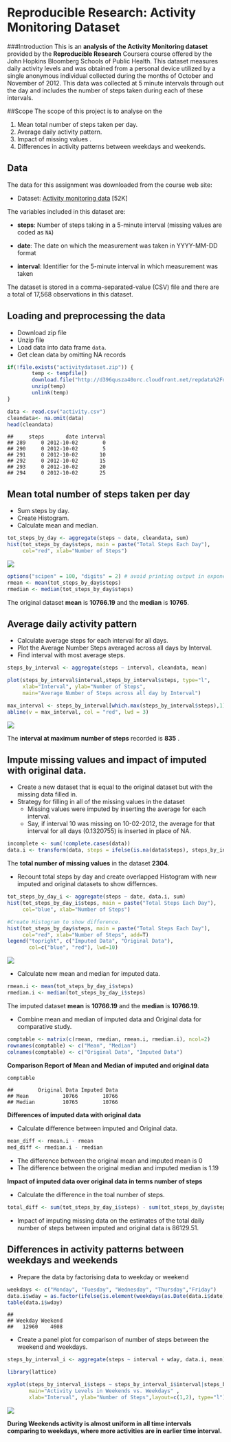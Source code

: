 # Reproducible Research: Activity Monitoring Dataset

###Introduction
This is an **analysis of the Activity Monitoring dataset** provided by the **Reproducible Research** Coursera course offered by the John Hopkins Bloomberg Schools of Public Health. This dataset measures daily activity levels and was obtained from a personal device utilized by a single anonymous individual collected during the months of October and November of 2012. This data was collected at 5 minute intervals through out the day and includes the number of steps taken during each of these intervals. 


##Scope
The scope of this project is to analyse on the

1. Mean total number of steps taken per day.
2. Average daily activity pattern.
3. Impact of missing values .
4. Differences in activity patterns between weekdays and weekends.

## Data
The data for this assignment was downloaded from the course web site:

* Dataset: [Activity monitoring data](https://d396qusza40orc.cloudfront.net/repdata%2Fdata%2Factivity.zip) [52K]

The variables included in this dataset are:

* **steps**: Number of steps taking in a 5-minute interval (missing
    values are coded as `NA`)

* **date**: The date on which the measurement was taken in YYYY-MM-DD
    format

* **interval**: Identifier for the 5-minute interval in which
    measurement was taken

The dataset is stored in a comma-separated-value (CSV) file and there are a total of 17,568 observations in this dataset.

## Loading and preprocessing the data

* Download zip file
* Unzip file 
* Load data into data frame `data`.
* Get clean data by omitting NA records

```r
if(!file.exists("activitydataset.zip")) {
        temp <- tempfile()
        download.file("http://d396qusza40orc.cloudfront.net/repdata%2Fdata%2Factivity.zip",temp)
        unzip(temp)
        unlink(temp)
}

data <- read.csv("activity.csv")
cleandata<- na.omit(data)
head(cleandata)
```

```
##     steps       date interval
## 289     0 2012-10-02        0
## 290     0 2012-10-02        5
## 291     0 2012-10-02       10
## 292     0 2012-10-02       15
## 293     0 2012-10-02       20
## 294     0 2012-10-02       25
```


## Mean total number of steps taken per day
* Sum steps by day.
* Create Histogram.
* Calculate mean and median.

```r
tot_steps_by_day <- aggregate(steps ~ date, cleandata, sum)
hist(tot_steps_by_day$steps, main = paste("Total Steps Each Day"), 
     col="red", xlab="Number of Steps")
```

![](PA1_template_files/figure-html/unnamed-chunk-2-1.png) 

```r
options("scipen" = 100, "digits" = 2) # avoid printing output in exponential notation
rmean <- mean(tot_steps_by_day$steps)
rmedian <- median(tot_steps_by_day$steps)
```

The original dataset **mean** is **10766.19** and the **median** is **10765**.

## Average daily activity pattern

* Calculate average steps for each interval for all days. 
* Plot the Average Number Steps averaged across all days by Interval. 
* Find interval with most average steps. 

```r
steps_by_interval <- aggregate(steps ~ interval, cleandata, mean)

plot(steps_by_interval$interval,steps_by_interval$steps, type="l", 
     xlab="Interval", ylab="Number of Steps",
     main="Average Number of Steps across all day by Interval")

max_interval <- steps_by_interval[which.max(steps_by_interval$steps),1]
abline(v = max_interval, col = "red", lwd = 3)
```

![](PA1_template_files/figure-html/unnamed-chunk-3-1.png) 

The **interval at maximum number of steps** recorded is **835** .


## Impute missing values and impact of imputed with original data.
* Create a new dataset that is equal to the original dataset but with the missing data filled in. 
* Strategy for filling in all of the missing values in the dataset
    - Missing values were imputed by inserting the average for each interval. 
    - Say, if interval 10 was missing on 10-02-2012, the average for that interval for all days (0.1320755) is inserted in place of NA. 

```r
incomplete <- sum(!complete.cases(data))
data.i <- transform(data, steps = ifelse(is.na(data$steps), steps_by_interval$steps[match(data$interval, steps_by_interval$interval)], data$steps))
```

The **total number of missing values** in the dataset **2304**.

* Recount total steps by day and create overlapped Histogram with new imputed and original datasets to show differnces. 

```r
tot_steps_by_day_i <- aggregate(steps ~ date, data.i, sum)
hist(tot_steps_by_day_i$steps, main = paste("Total Steps Each Day"), 
     col="blue", xlab="Number of Steps")

#Create Histogram to show difference. 
hist(tot_steps_by_day$steps, main = paste("Total Steps Each Day"), 
     col="red", xlab="Number of Steps", add=T)
legend("topright", c("Imputed Data", "Original Data"), 
       col=c("blue", "red"), lwd=10)
```

![](PA1_template_files/figure-html/unnamed-chunk-5-1.png) 

* Calculate new mean and median for imputed data. 

```r
rmean.i <- mean(tot_steps_by_day_i$steps)
rmedian.i <- median(tot_steps_by_day_i$steps)
```
The imputed dataset **mean** is **10766.19** and the **median** is **10766.19**.

* Combine mean and median of imputed data and Original data for comparative study. 

```r
comptable <- matrix(c(rmean, rmedian, rmean.i, rmedian.i), ncol=2)
rownames(comptable) <- c("Mean", "Median")
colnames(comptable) <- c("Original Data", "Imputed Data")
```
 
 **Comparison Report of Mean and Median of imputed and original data** 

```r
comptable
```

```
##        Original Data Imputed Data
## Mean           10766        10766
## Median         10765        10766
```

**Differences of imputed data with original data**

* Calculate difference between imputed and Original data.

```r
mean_diff <- rmean.i - rmean
med_diff <- rmedian.i - rmedian
```

- The difference between the original mean and imputed mean is 0
- The difference between the original median and imputed median is 1.19

 **Impact of imputed data over original data in terms number of steps**
 
 * Calculate the difference in the toal number of steps.

```r
total_diff <- sum(tot_steps_by_day_i$steps) - sum(tot_steps_by_day$steps)
```
 
- Impact of imputing missing data on the estimates of the total daily number of steps between imputed and original data is 86129.51. 




## Differences in activity patterns between weekdays and weekends
* Prepare the data by factorising data to weekday or weekend 

```r
weekdays <- c("Monday", "Tuesday", "Wednesday", "Thursday","Friday")
data.i$wday = as.factor(ifelse(is.element(weekdays(as.Date(data.i$date)),weekdays),"Weekday", "Weekend"))
table(data.i$wday)
```

```
## 
## Weekday Weekend 
##   12960    4608
```
 
* Create a panel plot for comparison of number of steps between the weekend and weekdays.

```r
steps_by_interval_i <- aggregate(steps ~ interval + wday, data.i, mean)

library(lattice)

xyplot(steps_by_interval_i$steps ~ steps_by_interval_i$interval|steps_by_interval_i$wday,
       main="Activity Levels in Weekends vs. Weekdays" ,
       xlab="Interval", ylab="Number of Steps",layout=c(1,2), type="l")
```

![](PA1_template_files/figure-html/unnamed-chunk-12-1.png) 

 **During Weekends activity is almost uniform in all time intervals comparing to weekdays, where more activities are in earlier time interval.**
